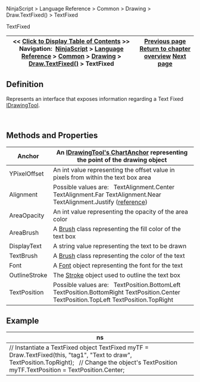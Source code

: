﻿


NinjaScript \> Language Reference \> Common \> Drawing \> Draw.TextFixed() \> TextFixed






















TextFixed







| \<\< [Click to Display Table of Contents](textfixed.md) \>\> **Navigation:**     [NinjaScript](ninjascript.md) \> [Language Reference](language_reference_wip.md) \> [Common](common.md) \> [Drawing](drawing.md) \> [Draw.TextFixed()](draw_textfixed.md) \> TextFixed | [Previous page](draw_textfixed.md) [Return to chapter overview](draw_textfixed.md) [Next page](draw_timecycles.md) |
| --- | --- |











## Definition


Represents an interface that exposes information regarding a Text Fixed [IDrawingTool](idrawingtool.md).


 


## Methods and Properties




| Anchor | An [IDrawingTool's ChartAnchor](idrawingtool.htm#chartanchor) representing the point of the drawing object |
| --- | --- |
| YPixelOffset | An int value representing the offset value in pixels from within the text box area |
| Alignment | Possible values are:   TextAlignment.Center  TextAlignment.Far  TextAlignment.Near  TextAlignment.Justify ([reference](https://msdn.microsoft.com/en-us/library/system.windows.textalignment%28v=vs.110%29.aspx)) |
| AreaOpacity | An int value representing the opacity of the area color |
| AreaBrush | A [Brush](http://msdn.microsoft.com/en-us/library/system.windows.media.brush(v=vs.110).aspx) class representing the fill color of the text box |
| DisplayText | A string value representing the text to be drawn |
| TextBrush | A [Brush](http://msdn.microsoft.com/en-us/library/system.windows.media.brush(v=vs.110).aspx) class representing the color of the text |
| Font | A [Font](simplefont_class.md) object representing the font for the text |
| OutlineStroke | The [Stroke](stroke_class.md) object used to outline the text box |
| TextPosition | Possible values are:   TextPosition.BottomLeft TextPosition.BottomRight TextPosition.Center TextPosition.TopLeft TextPosition.TopRight |



## 


## 


## 


## Example




| ns |
| --- |
| // Instantiate a TextFixed object TextFixed myTF \= Draw.TextFixed(this, "tag1", "Text to draw", TextPosition.TopRight);   // Change the object's TextPosition myTF.TextPosition \= TextPosition.Center; |









